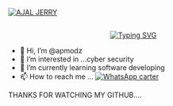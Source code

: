 <a href="https://imgbb.com/"><img src="https://ibb.co/XSdGGYm" alt="AJAL JERRY" border="0"></a>

## <!-- Typing SVG -->
<p align="center">
    <a href="https://github.com/apmodz">
        <img
        src="https://readme-typing-svg.herokuapp.com?size=30&width=800&lines=🤴✌️+Hi+am+AjalJerry+and+Still+learning+𝙾𝚏;AjuzzPc Team +plz+follow..."
            alt="Typing SVG"
        />
    </a>
</p>

- 👋 Hi, I’m @apmodz
- 👀 I’m interested in ...cyber security
- 🌱 I’m currently learning software developing
- 📫 How to reach me ... [![WhatsApp carter](https://img.shields.io/badge/WhatsApp-25D366?style=for-the-badge&logo=whatsapp&logoColor=white)](https://wa.me/918113036320) 

THANKS FOR WATCHING MY GITHUB....

